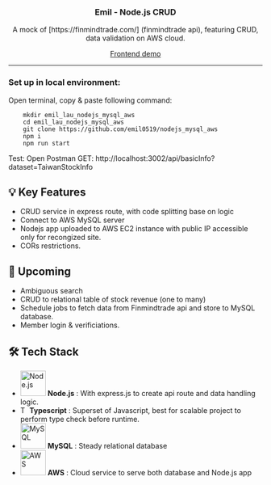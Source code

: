 <div align="center">

  <h3 align="center">Emil - Node.js CRUD </h3>

  <p align="center">
    A mock of [https://finmindtrade.com/] (finmindtrade api), featuring CRUD, data validation on AWS cloud.
  </p>
    <div><a href="https://nextjs-chart-delta.vercel.app/backOffice/">Frontend demo</a></div>
</div>
<hr>

### Set up in local environment:
Open terminal, copy & paste following command:
```
    mkdir emil_lau_nodejs_mysql_aws
    cd emil_lau_nodejs_mysql_aws
    git clone https://github.com/emil0519/nodejs_mysql_aws
    npm i
    npm run start
```
Test: Open Postman
GET: http://localhost:3002/api/basicInfo?dataset=TaiwanStockInfo

 ## 💡 Key Features
* CRUD service in express route, with code splitting base on logic
* Connect to AWS MySQL server
* Nodejs app uploaded to AWS EC2 instance with public IP accessible only for recongized site.
* CORs restrictions.

## 🌟 Upcoming
* Ambiguous search
* CRUD to relational table of stock revenue (one to many) 
* Schedule jobs to fetch data from Finmindtrade api and store to MySQL database.
* Member login & verificiations.

## 🛠 Tech Stack 
 * <img width="50" src="https://user-images.githubusercontent.com/25181517/183568594-85e280a7-0d7e-4d1a-9028-c8c2209e073c.png" alt="Node.js" title="Node.js"/>  **Node.js** : With express.js to create api route and data handling logic.
* <img src="https://user-images.githubusercontent.com/25181517/183890598-19a0ac2d-e88a-4005-a8df-1ee36782fde1.png" alt="Typescript"  width="14"/>    **Typescript** : Superset of Javascript, best for scalable project to perform type check before runtime.
* <img width="50" src="https://user-images.githubusercontent.com/25181517/183896128-ec99105a-ec1a-4d85-b08b-1aa1620b2046.png" alt="MySQL" title="MySQL"/>  **MySQL** : Steady relational database
* <img width="50" src="https://user-images.githubusercontent.com/25181517/183896132-54262f2e-6d98-41e3-8888-e40ab5a17326.png" alt="AWS" title="AWS"/>  **AWS** : Cloud service to serve both database and Node.js app

